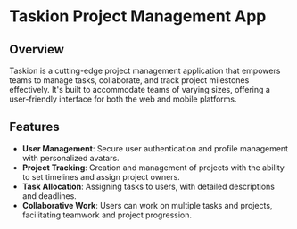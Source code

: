 # Taskion Project Management App

## Overview
Taskion is a cutting-edge project management application that empowers teams to manage tasks, collaborate, and track project milestones effectively. It's built to accommodate teams of varying sizes, offering a user-friendly interface for both the web and mobile platforms.

## Features
- **User Management**: Secure user authentication and profile management with personalized avatars.
- **Project Tracking**: Creation and management of projects with the ability to set timelines and assign project owners.
- **Task Allocation**: Assigning tasks to users, with detailed descriptions and deadlines.
- **Collaborative Work**: Users can work on multiple tasks and projects, facilitating teamwork and project progression.
